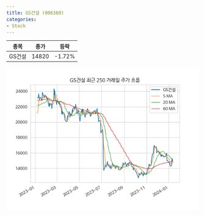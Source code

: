 ```yaml
---
title: GS건설 (006360)
categories:
- Stock
---
```


|종목|종가|등락|
|----|----|----|
|GS건설|14820|-1.72%|

<!-- more -->

![006360](/assets/images/stock/006360.png)